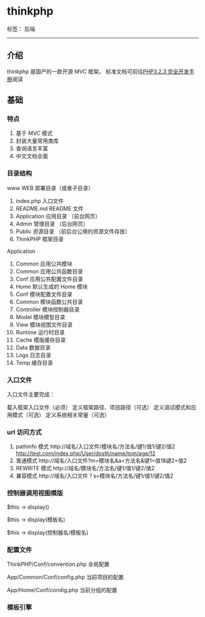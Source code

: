 # thinkphp

标签： 后端

---

## 介绍

thinkphp 是国产的一款开源 MVC 框架。
标准文档可前往[PHP3.2.3 完全开发手册](http://www.kancloud.cn/manual/thinkphp)阅读

## 基础

### 特点

1. 基于 MVC 模式
2. 封装大量常用类库
3. 查询语言丰富
4. 中文文档全面

### 目录结构

www WEB 部署目录（或者子目录）

1. index.php 入口文件
1. README.md README 文件
1. Application 应用目录 （前台网页）
1. Admin 管理目录 （后台网页）
1. Public 资源目录 （前后台公用的资源文件存放）
1. ThinkPHP 框架目录

Application

1. Common 应用公共模块
1. Common 应用公共函数目录
1. Conf 应用公共配置文件目录
1. Home 默认生成的 Home 模块
1. Conf 模块配置文件目录
1. Common 模块函数公共目录
1. Controller 模块控制器目录
1. Model 模块模型目录
1. View 模块视图文件目录
1. Runtime 运行时目录
1. Cache 模版缓存目录
1. Data 数据目录
1. Logs 日志目录
1. Temp 缓存目录

### 入口文件

入口文件主要完成：

载入框架入口文件（必须）
定义框架路径、项目路径（可选）
定义调试模式和应用模式（可选）
定义系统相关常量（可选）

### url 访问方式

1. pathinfo 模式
   http://域名/入口文件/模块名/方法名/键1/值1/键2/值2
   http://test.com/index.php/User/dosth/name/tom/age/12
2. 普通模式
   http://域名/入口文件?m=模块名&a=方法名&键1=值1&键2=值2
3. REWRITE 模式
   http://域名/模块名/方法名/键1/值1/键2/值2
4. 兼容模式
   http://域名/入口文件？s=模块名/方法名/键1/值1/键2/值2

### 控制器调用视图模版

\$this -> display()

\$this -> display(模板名)

\$this -> display(控制器名/模板名)

### 配置文件

ThinkPHP/Conf/convention.php 全局配置

App/Common/Conf/config.php 当前项目的配置

App/Home/Conf/condig.php 当前分组的配置

### 模板引擎
